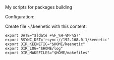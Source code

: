 My scripts for packages building

Configuration:

Create file ~/.keenetic with this content:

    export DATE="$(date +%F_%H-%M-%S)"
    export RSYNC_DST='rsync://192.168.0.1/keenetic'
    export DIR_KEENETIC="$HOME/keenetic"
    export DIR_LOG="$HOME/log"
    export DIR_MAKEFILES="$HOME/makefiles"
